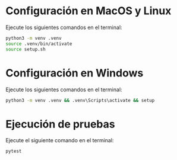 # Configuración en MacOS y Linux

Ejecute los siguientes comandos en el terminal:

```bash
python3 -m venv .venv
source .venv/bin/activate
source setup.sh
```

# Configuración en Windows

Ejecute los siguientes comandos en el terminal:

```bash
python3 -m venv .venv && .venv\Scripts\activate && setup
```

# Ejecución de pruebas

Ejecute el siguiente comando en el terminal:

```bash
pytest
```